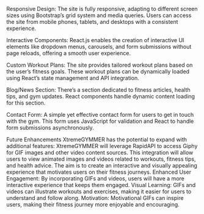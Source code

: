 Responsive Design: The site is fully responsive, adapting to different screen sizes using Bootstrap’s grid system and media queries. Users can access the site from mobile phones, tablets, and desktops with a consistent experience.

Interactive Components: React.js enables the creation of interactive UI elements like dropdown menus, carousels, and form submissions without page reloads, offering a smooth user experience.

Custom Workout Plans: The site provides tailored workout plans based on the user’s fitness goals. These workout plans can be dynamically loaded using React’s state management and API integration.

Blog/News Section: There’s a section dedicated to fitness articles, health tips, and gym updates. React components handle dynamic content loading for this section.

Contact Form: A simple yet effective contact form for users to get in touch with the gym. This form uses JavaScript for validation and React to handle form submissions asynchronously.

Future Enhancements
XtremeGYMMER has the potential to expand with additional features:
XtremeGYMMER will leverage RapidAPI to access Giphy for GIF images and other video content sources. This integration will allow users to view animated images and videos related to workouts, fitness tips, and health advice. The aim is to create an interactive and visually appealing experience that motivates users on their fitness journeys.
Enhanced User Engagement: By incorporating GIFs and videos, users will have a more interactive experience that keeps them engaged.
Visual Learning: GIFs and videos can illustrate workouts and exercises, making it easier for users to understand and follow along.
Motivation: Motivational GIFs can inspire users, making their fitness journey more enjoyable and encouraging.
